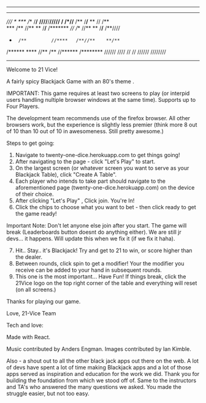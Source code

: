 
--------------------------------------------------------------------

  ****   **        **      ** **   ******  ********
 */// * ***       /**     /**/**  **////**/**///// 
/    /*//**       /**     /**/** **    // /**      
   ***  /**       //**    ** /**/**       /******* 
  *//   /**        //**  **  /**/**       /**////  
 *      /**         //****   /**//**    **/**      
/****** ****         //**    /** //****** /********
////// ////           //     //   //////  //////// 

---------------------------------------------------------------------

Welcome to 21 Vice!

A fairly spicy Blackjack Game with an 80's theme .

IMPORTANT: This game requires at least two screens to play (or interpid users handling nultiple browser windows at the same time). Supports up to Four Players.

The development team recommends use of the firefox browser. All other browsers work, but the experience is slightly less premier
(think more 8 out of 10 than 10 out of 10 in awesomeness. Still pretty awesome.)

Steps to get going:

1. Navigate to twenty-one-dice.herokuapp.com to get things going!
2. After navigating to the page - click "Let's Play" to start.
3. On the largest screen (or whatever screen you want to serve as your Blackjack Table), click "Create A Table".
4. Each player who intends to take part should navigate to the aforementioned page (twenty-one-dice.herokuapp.com) on the device of their choice.
5. After clicking "Let's Play" , Click join. You're In!
6. Click the chips to choose what you want to bet - then click ready to get the game ready!

Important Note: Don't let anyone else join after you start. The game will break (Leaderboards button doesnt do anything either). We are still jr devs... it happens. Will update this when we fix it (if we fix it haha).

7.  Hit.. Stay.. it's Blackjack! Try and get to 21 to win, or score higher than the dealer.
8.  Between rounds, click spin to get a modifier! Your the modifier you receive can be added to your hand in subsequent rounds.
9.  This one is the most important... Have Fun! If things break, click the 21Vice logo on the top right corner of the table and everything will reset (on all screens.)

Thanks for playing our game.

Love,
21-Vice Team

Tech and love:

Made with React.

Music contributed by Anders Engman.
Images contributed by Ian Kimble.

Also - a shout out to all the other black jack apps out there on the web. A lot of devs have spent a lot of time making Blackjack apps and a lot of those apps served as inspiration and education for the work we did. Thank you for building the foundation from which we stood off of. Same to the instructors and TA's who answered the many questions we asked. You made the struggle easier, but not too easy.

